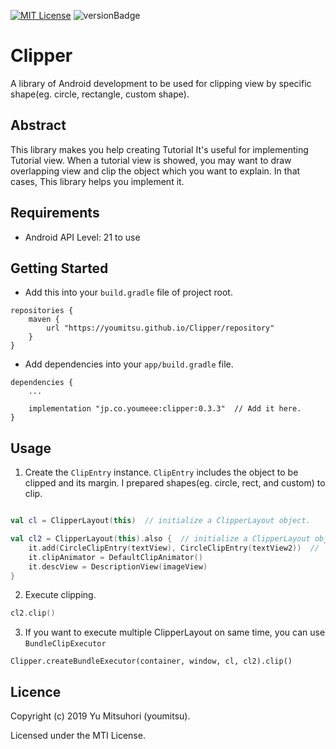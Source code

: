 [![MIT License](http://img.shields.io/badge/license-MIT-blue.svg?style=flat)](LICENSE)
![versionBadge](https://img.shields.io/badge/version-0.3.3-green.svg)

# Clipper


A library of Android development to be used for clipping view by specific shape(eg. circle, rectangle, custom shape).


## Abstract


This library makes you help creating Tutorial
It's useful for implementing Tutorial view.
When a tutorial view is showed, you may want to draw overlapping view and clip the object which you want to explain.
In that cases, This library helps you implement it.


## Requirements


- Android API Level: 21 to use

## Getting Started


- Add this into your `build.gradle` file of project root.


```
repositories {
    maven {
        url "https://youmitsu.github.io/Clipper/repository"
    }
}
```


- Add dependencies into your `app/build.gradle` file.

```
dependencies {
    ...
    
    implementation "jp.co.youmeee:clipper:0.3.3"  // Add it here.
}
```


## Usage


1. Create the `ClipEntry` instance. `ClipEntry` includes the object to be clipped and its margin. I prepared shapes(eg. circle, rect, and custom) to clip.

```kotlin

val cl = ClipperLayout(this)  // initialize a ClipperLayout object.

val cl2 = ClipperLayout(this).also {  // initialize a ClipperLayout object and its propeties by also{}.
    it.add(CircleClipEntry(textView), CircleClipEntry(textView2))  //
    it.clipAnimator = DefaultClipAnimator()
    it.descView = DescriptionView(imageView)
}
```

2. Execute clipping.


```kotlin
cl2.clip()
```

3. If you want to execute multiple ClipperLayout on same time, you can use `BundleClipExecutor`


```
Clipper.createBundleExecutor(container, window, cl, cl2).clip()
```

## Licence

Copyright (c) 2019 Yu Mitsuhori (youmitsu).

Licensed under the MTI License.
